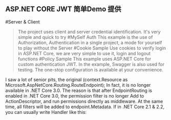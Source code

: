 ## ASP.NET CORE JWT 简单Demo 提供

#Server & Client
> The project uses client and server credential identification. It's very simple and quick to try
#MySelf Auth
> This example is the use of Authorization, Authentication in a single project, a mode for yourself to play without the Server
#Cookie Sample
> Use cookies to verify login in ASP.NET Core, we are very simple to use it, login and logout functions
#Policy Sample
> This example uses ASP.NET Core for custom authentication JWT. In the example, Swagger is also used for testing. The one-stop configuration is available at your convenience.

I saw a lot of senior pits, the original (context.Resource as Microsoft.AspNetCore.Routing.RouteEndpoint); In fact, it is no longer available in .NET Core 3.0. The reason is that after EndpointRouting is enabled in .NET Core 3.0, the permission filter is no longer Add to ActionDescriptor, and run permissions directly as middleware. At the same time, all filters will be added to endpoint.Metadata. If in .NET Core 2.1 & 2.2, you can usually write Handler like this:

<?php
    echo "Hello world!";
?>
